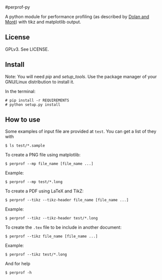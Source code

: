 #perprof-py 

A python module for performance profiling (as described by [Dolan and
Moré](http://arxiv.org/abs/cs/0102001)) with tikz and matplotlib output.

## License

GPLv3. See LICENSE.

## Install

Note: You will need *pip* and *setup_tools*. Use the package manager of your
GNU/Linux distribution to install it.

In the terminal:

    # pip install -r REQUIREMENTS
    # python setup.py install

## How to use

Some examples of input file are provided at `test`. You can get a list of they
with

    $ ls test/*.sample

To create a PNG file using matplotlib:

    $ perprof --mp file_name [file_name ...]

Example:

    $ perprof --mp test/*.long

To create a PDF using LaTeX and TikZ:

    $ perprof --tikz --tikz-header file_name [file_name ...]

Example:

    $ perprof --tikz --tikz-header test/*.long

To create the `.tex` file to be include in another document:

    $ perprof --tikz file_name [file_name ...]

Example:

    $ perprof --tikz test/*.long

And for help

    $ perprof -h
